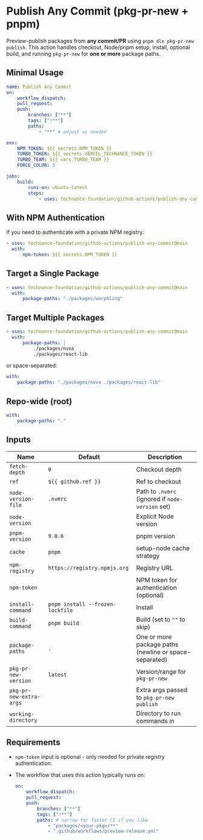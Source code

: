 # Publish Any Commit (pkg-pr-new + pnpm)

Preview-publish packages from **any commit/PR** using `pnpm dlx pkg-pr-new publish`.
This action handles checkout, Node/pnpm setup, install, optional build, and running `pkg-pr-new` for **one or more** package paths.

## Minimal Usage

```yaml
name: Publish Any Commit
on:
    workflow_dispatch:
    pull_request:
    push:
        branches: ["**"]
        tags: ["!**"]
        paths:
            - "**" # adjust as needed

env:
    NPM_TOKEN: ${{ secrets.NPM_TOKEN }}
    TURBO_TOKEN: ${{ secrets.VERCEL_TECHNANCE_TOKEN }}
    TURBO_TEAM: ${{ vars.TURBO_TEAM }}
    FORCE_COLOR: 3

jobs:
    build:
        runs-on: ubuntu-latest
        steps:
            - uses: technance-foundation/github-actions/publish-any-commit@main
```

## With NPM Authentication

If you need to authenticate with a private NPM registry:

```yaml
- uses: technance-foundation/github-actions/publish-any-commit@main
  with:
      npm-token: ${{ secrets.NPM_TOKEN }}
```

## Target a Single Package

```yaml
- uses: technance-foundation/github-actions/publish-any-commit@main
  with:
      package-paths: "./packages/worphling"
```

## Target Multiple Packages

```yaml
- uses: technance-foundation/github-actions/publish-any-commit@main
  with:
      package-paths: |
          ./packages/nova
          ./packages/react-lib
```

or space-separated:

```yaml
with:
    package-paths: "./packages/nova ./packages/react-lib"
```

## Repo-wide (root)

```yaml
with:
    package-paths: "."
```

## Inputs

| Name                    | Default                          | Description                                            |
| ----------------------- | -------------------------------- | ------------------------------------------------------ |
| `fetch-depth`           | `0`                              | Checkout depth                                         |
| `ref`                   | `${{ github.ref }}`              | Ref to checkout                                        |
| `node-version-file`     | `.nvmrc`                         | Path to `.nvmrc` (ignored if `node-version` set)       |
| `node-version`          |                                  | Explicit Node version                                  |
| `pnpm-version`          | `9.0.6`                          | pnpm version                                           |
| `cache`                 | `pnpm`                           | setup-node cache strategy                              |
| `npm-registry`          | `https://registry.npmjs.org`     | Registry URL                                           |
| `npm-token`             |                                  | NPM token for authentication (optional)                |
| `install-command`       | `pnpm install --frozen-lockfile` | Install                                                |
| `build-command`         | `pnpm build`                     | Build (set to `""` to skip)                            |
| `package-paths`         | `.`                              | One or more package paths (newline or space-separated) |
| `pkg-pr-new-version`    | `latest`                         | Version/range for `pkg-pr-new`                         |
| `pkg-pr-new-extra-args` |                                  | Extra args passed to `pkg-pr-new publish`              |
| `working-directory`     |                                  | Directory to run commands in                           |

## Requirements

-   `npm-token` input is optional - only needed for private registry authentication.
-   The workflow that uses this action typically runs on:

    ```yaml
    on:
        workflow_dispatch:
        pull_request:
        push:
            branches: ["**"]
            tags: ["!**"]
            paths: # narrow for faster CI if you like
                - "packages/<your-pkg>/**"
                - ".github/workflows/preview-release.yml"
    ```
